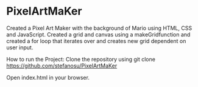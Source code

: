 # PixelArtMaKer
Created a Pixel Art Maker with the background of Mario using HTML, CSS and JavaScript. Created a grid and canvas using a makeGridfunction and created a for loop that iterates over and creates new grid dependent on user input. 

How to run the Project: Clone the repository using git clone https://github.com/stefanosu/PixelArtMaKer

Open index.html in your browser.
